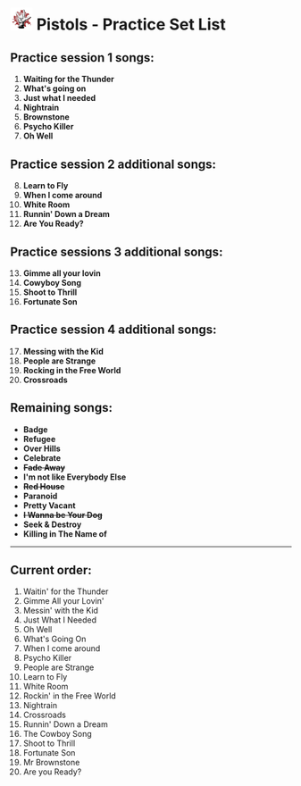# <img src="logo.jpg" alt="Metal Horns" width="8%" height="8%" title="logo"> Pistols - Practice Set List 

## Practice session 1 songs:
1. **Waiting for the Thunder**
2. **What's going on**
3. **Just what I needed**
4. **Nightrain**
5. **Brownstone**
6. **Psycho Killer**
7. **Oh Well**

## Practice session 2 additional songs:
8. **Learn to Fly**
9. **When I come around**
10. **White Room**
11. **Runnin' Down a Dream**
12. **Are You Ready?**

## Practice sessions 3 additional songs:
13. **Gimme all your lovin**
14. **Cowyboy Song**
15. **Shoot to Thrill**
16. **Fortunate Son**

## Practice session 4 additional songs:
17. **Messing with the Kid**
18. **People are Strange**
19. **Rocking in the Free World**
20. **Crossroads**

## Remaining songs:
- **Badge**
- **Refugee**
- **Over Hills**
- **Celebrate**
- ~~**Fade Away**~~
- **I'm not like Everybody Else**
- ~~**Red House**~~
- **Paranoid**
- **Pretty Vacant**
- ~~**I Wanna be Your Dog**~~
- **Seek & Destroy**
- **Killing in The Name of**

---

## Current order:
1. Waitin' for the Thunder
2. Gimme All your Lovin'
3. Messin' with the Kid
4. Just What I Needed
5. Oh Well
6. What's Going On
7. When I come around
8. Psycho Killer
9. People are Strange
10. Learn to Fly
11. White Room
12. Rockin' in the Free World
13. Nightrain
14. Crossroads
15. Runnin' Down a Dream
16. The Cowboy Song
17. Shoot to Thrill
18. Fortunate Son
19. Mr Brownstone
20. Are you Ready?

